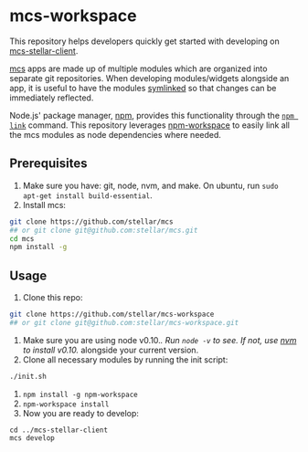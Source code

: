 # mcs-workspace

This repository helps developers quickly get started with developing on [mcs-stellar-client](https://github.com/stellar/mcs-stellar-client).

[mcs](https://github.com/stellar/mcs) apps are made up of multiple modules which are organized into separate git repositories. When developing modules/widgets alongside an app, it is useful to have the modules [symlinked](http://en.wikipedia.org/wiki/Symbolic_link) so that changes can be immediately reflected.

Node.js' package manager, [npm](https://www.npmjs.com/), provides this functionality through the [`npm link`](https://docs.npmjs.com/cli/link) command. This repository leverages [npm-workspace](https://github.com/mariocasciaro/npm-workspace) to easily link all the mcs modules as node dependencies where needed.

## Prerequisites
1. Make sure you have: git, node, nvm, and make. On ubuntu, run `sudo apt-get install build-essential`.
1. Install mcs:

  ```bash
  git clone https://github.com/stellar/mcs
  ## or git clone git@github.com:stellar/mcs.git
  cd mcs
  npm install -g
  ```

## Usage
1. Clone this repo:

  ```bash
  git clone https://github.com/stellar/mcs-workspace
  ## or git clone git@github.com:stellar/mcs-workspace.git
  ```
1. Make sure you are using node v0.10.*. Run `node -v` to see. If not, use [nvm](https://github.com/creationix/nvm) to install v0.10.* alongside your current version.
1. Clone all necessary modules by running the init script:

  ```bash
  ./init.sh
  ```
1. `npm install -g npm-workspace`
1. `npm-workspace install`
1. Now you are ready to develop:
```
cd ../mcs-stellar-client
mcs develop
```

